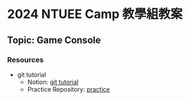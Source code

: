# 2024 NTUEE Camp 教學組教案

## Topic: Game Console

### Resources

- git tutorial
  - Notion: [git tutorial](https://valiant-origami-484.notion.site/Git-Tutorial-437b4495bc8442e08d523ec2b153aed8?pvs=4)
  - Practice Repository: [practice](https://github.com/Virtual-Makerspace/Git-Practice)
